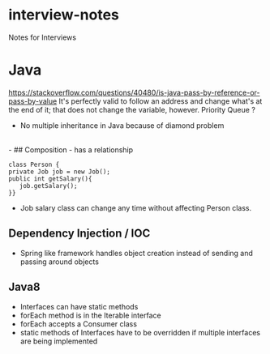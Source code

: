 # interview-notes
Notes for Interviews

# Java
https://stackoverflow.com/questions/40480/is-java-pass-by-reference-or-pass-by-value
It's perfectly valid to follow an address and change what's at the end of it; that does not change the variable, however.
Priority Queue ?
- No multiple inheritance in Java because of diamond problem
<br/>
- ## Composition
     - has a relationship
     
```
class Person { 
private Job job = new Job();
public int getSalary(){
   job.getSalary(); 
}}
```
  - Job salary class can change any time without affecting Person class. 

## Dependency Injection / IOC
- Spring like framework handles object creation instead of sending and passing around objects

## Java8
- Interfaces can have static methods
- forEach method is in the Iterable interface
- forEach accepts a Consumer class
- static methods of Interfaces have to be overridden if multiple interfaces are being implemented

